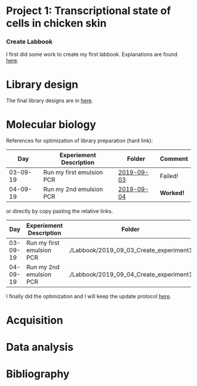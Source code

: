 # Project 1:  Transcriptional state of cells in chicken skin

### Create Labbook

I first did some work to create my first labbook. Explanations are found [here](/mnt/PALM_dataserv/DATA/Public/Labbook/2019_09_03_Create_Labbook/Create_labbook.html).


# Library design

The final library designs are in  [here](/mnt/PALM_dataserv/DATA/Public/Labbook/2019_09_03_Create_library_design/).

# Molecular biology

References for optimization of library preparation (hard link):

| Day | Experiement Description | Folder | Comment |
|-----| ------------------------| ------ | ----|
|03-09-19 | Run my first emulsion PCR | [2019-09-03](/mnt/PALM_dataserv/DATA/Public/Labbook/2019_09_03_Create_experiment1) | Failed! |
|04-09-19 | Run my 2nd emulsion PCR | [2019-09-04](/mnt/PALM_dataserv/DATA/Public/Labbook/2019_09_04_Create_experiment1) | **Worked!** |

or directly by copy pasting the relative links.

| Day | Experiement Description | Folder | Comment |
|-----| ------------------------| ------ | ----|
|03-09-19 | Run my first emulsion PCR | ./Labbook/2019_09_03_Create_experiment1 | Failed! |
|04-09-19 | Run my 2nd emulsion PCR | ./Labbook/2019_09_04_Create_experiment1 | **Worked!** |


I finally did the optimization and I will keep the update protocol [here](/mnt/PALM_dataserv/DATA/Public/Labbook/2019_09_03_Create_experiment1/protocol.md).

# Acquisition



# Data analysis


# Bibliography

